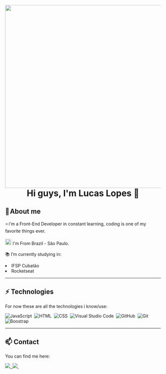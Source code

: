 <img align="right" height="590em" src="https://raw.githubusercontent.com/gist/LucasLoopsT/5a0c8fbe3bfdc768476eeeaf08ab96a3/raw/1be6e2cd77a3a578953544d09ac8c9522d9e13e2/github.svg"/>
<h1 align="center"> Hi guys, I'm Lucas Lopes 👋
<br>

## 💬 About me

⭐ i'm a Front-End Developer in constant learning, coding is one of my favorite things ever. 
<br>
<br>
<img height="20" src="https://user-images.githubusercontent.com/128094146/234800754-a90b8b9a-e3e8-43c2-9a63-9ebc54621915.png"> I'm From Brazil - São Paulo.
<br>
<br>
📚 I’m currently studying in:

<li title="Federal Institute of Education, Science and Technology of São Paulo - College">IFSP Cubatão</li>  
<li title="Technology and study platform from Brazil">Rocketseat</li>  

---

## ⚡ Technologies

For now these are all the technologies i know/use:

![JavaScript](https://img.shields.io/badge/-JavaScript-05122A?style=flat&logo=javascript)&nbsp;
![HTML](https://img.shields.io/badge/-HTML-05122A?style=flat&logo=HTML5)&nbsp;
![CSS](https://img.shields.io/badge/-CSS-05122A?style=flat&logo=CSS3&logoColor=1572B6)&nbsp;
![Visual Studio Code](https://img.shields.io/badge/-VS%20Code-05122A?style=flat&logo=visual-studio-code&logoColor=007ACC)&nbsp;
![GitHub](https://img.shields.io/badge/-GitHub-05122A?style=flat&logo=github)&nbsp;
![Git](https://img.shields.io/badge/-Git-05122A?style=flat&logo=git&logoColor=fc5f1c)&nbsp;
![Boostrap](https://img.shields.io/badge/-Bootstrap-05122A?style=flat&logo=bootstrap&logoColor=753CCC)&nbsp;

---

## 📫 Contact
  
You can find me here:
  
<a href="https://www.linkedin.com/in/lucas-lopes-781b39263/" target="_blank">
<img src="https://img.shields.io/badge/-Linkedin-0864cc?style=flat&logo=linkedin&logoColor=ffffff"/>&nbsp;
</a> 

<a href="mailto:lucasllopes100@gmail.com" target="_blank">
<img src="https://img.shields.io/badge/-Gmail-cc4336?style=flat&logo=gmail&logoColor=ffffff"/>&nbsp;
</a>
